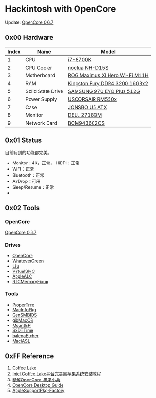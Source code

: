 # Hackintosh with OpenCore

Update: [OpenCore 0.6.7](https://github.com/acidanthera/OpenCorePkg)

## 0x00 Hardware
| Index | Name              | Model                                                                   |
|-------|-------------------|-------------------------------------------------------------------------|
| 1     | CPU               | [i7-8700K](https://item.jd.com/18794427126.html)                        |
| 2     | CPU Cooler        | [noctua NH-D15S](https://item.jd.com/2248429.html)                      |
| 3     | Motherboard       | [ROG Maximus XI Hero Wi-Fi M11H ](https://item.jd.com/35017810977.html) |
| 4     | RAM               | [Kingston Fury DDR4 3200 16GBx2](https://item.jd.com/100005089420.html) |
| 5     | Solid State Drive | [SAMSUNG 970 EVO Plus 512G](https://item.jd.com/100003181110.html)      |
| 6     | Power Supply      | [USCORSAIR RM550x](https://item.jd.com/6757757.html)                    |
| 7     | Case              | [JONSBO U5 ATX](https://item.jd.com/8885801.html)                       |
| 8     | Monitor           | [DELL 2718QM](https://item.jd.com/4585499.html)                         |
| 9     | Network Card      | [BCM943602CS](https://item.taobao.com/item.htm?id=608922155647)         |

## 0x01 Status

目前用到的功能都完美。
- Monitor：4K，正常， HiDPI：正常
- WIFI：正常
- Bluetooth：正常
- AirDrop：可用
- Sleep/Resume：正常
- 

## 0x02 Tools

### OpenCore
[OpenCore 0.6.7](https://github.com/acidanthera/OpenCorePkg)

### Drives
- [OpenCore](https://github.com/acidanthera/OpenCorePkg)
- [WhateverGreen](https://github.com/acidanthera/WhateverGreen)
- [Lilu](https://github.com/acidanthera/Lilu)
- [VirtualSMC](https://github.com/acidanthera/VirtualSMC)
- [AppleALC](https://github.com/acidanthera/AppleALC)
- [RTCMemoryFixup](https://github.com/acidanthera/RTCMemoryFixup)

### Tools
- [ProperTree](https://github.com/corpnewt/ProperTree)
- [MacInfoPkg](https://github.com/acidanthera/MacInfoPkg)
- [GenSMBIOS](https://github.com/corpnewt/GenSMBIOS)
- [gibMacOS](https://github.com/corpnewt/gibMacOS)
- [MountEFI](https://github.com/corpnewt/MountEFI)
- [SSDTTime](https://github.com/corpnewt/SSDTTime)
- [balenaEtcher](https://github.com/balena-io/etcher/releases)
- [MaciASL](https://github.com/acidanthera/MaciASL/releases)

## 0xFF Reference

1. [Coffee Lake](https://dortania.github.io/OpenCore-Desktop-Guide/config.plist/coffee-lake.html)
2. [Intel Coffee Lake平台完美黑苹果系统安装教程](https://www.bilibili.com/video/BV1hA411t7dr)
3. [精解OpenCore-黑果小兵](https://blog.daliansky.net/OpenCore-BootLoader.html)
4. [OpenCore Desktop Guide](https://dortania.github.io/OpenCore-Desktop-Guide/)
5. [AppleSupportPkg-Factory](https://github.com/athlonreg/AppleSupportPkg-Factory/)
